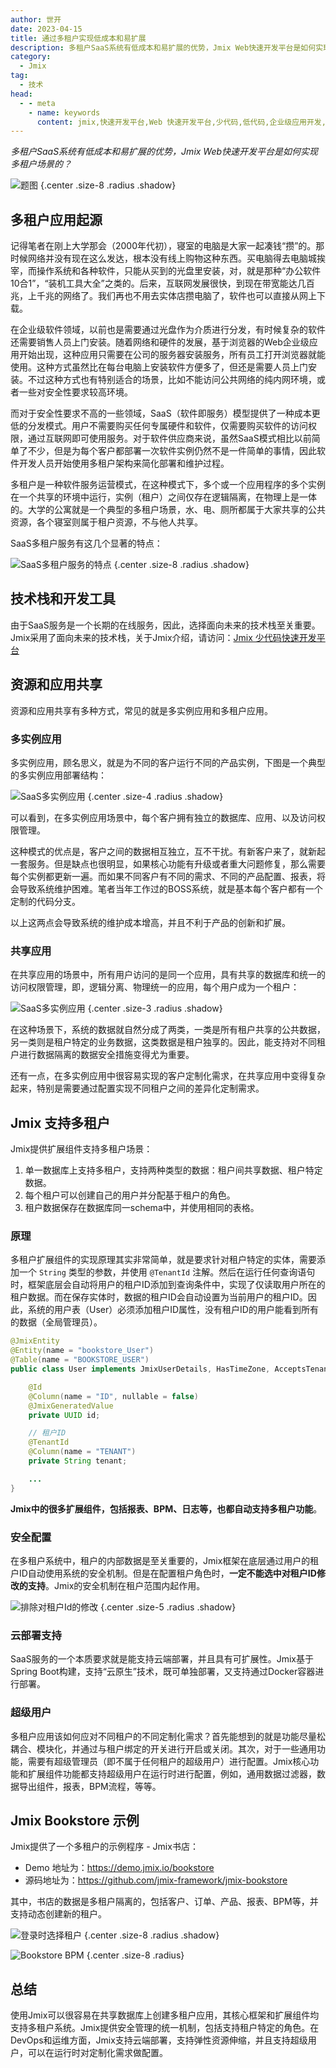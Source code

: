 ```yaml
---
author: 世开
date: 2023-04-15
title: 通过多租户实现低成本和易扩展
description: 多租户SaaS系统有低成本和易扩展的优势，Jmix Web快速开发平台是如何实现多租户场景的？
category:
  - Jmix
tag:
  - 技术
head:
  - - meta
    - name: keywords
      content: jmix,快速开发平台,Web 快速开发平台,少代码,低代码,企业级应用开发,Spring 框架,多租户
---
```


_多租户SaaS系统有低成本和易扩展的优势，Jmix Web快速开发平台是如何实现多租户场景的？_

<!-- more -->


![题图](./_media/multitenancy/multitenancy_cover.jpg) {.center .size-8 .radius .shadow}

<!-- # 大标题 -->

## 多租户应用起源

记得笔者在刚上大学那会（2000年代初），寝室的电脑是大家一起凑钱“攒”的。那时候网络并没有现在这么发达，根本没有线上购物这种东西。买电脑得去电脑城挨宰，而操作系统和各种软件，只能从买到的光盘里安装，对，就是那种“办公软件10合1”，“装机工具大全”之类的。后来，互联网发展很快，到现在带宽能达几百兆，上千兆的网络了。我们再也不用去实体店攒电脑了，软件也可以直接从网上下载。

在企业级软件领域，以前也是需要通过光盘作为介质进行分发，有时候复杂的软件还需要销售人员上门安装。随着网络和硬件的发展，基于浏览器的Web企业级应用开始出现，这种应用只需要在公司的服务器安装服务，所有员工打开浏览器就能使用。这种方式虽然比在每台电脑上安装软件方便多了，但还是需要人员上门安装。不过这种方式也有特别适合的场景，比如不能访问公共网络的纯内网环境，或者一些对安全性要求较高环境。

而对于安全性要求不高的一些领域，SaaS（软件即服务）模型提供了一种成本更低的分发模式。用户不需要购买任何专属硬件和软件，仅需要购买软件的访问权限，通过互联网即可使用服务。对于软件供应商来说，虽然SaaS模式相比以前简单了不少，但是为每个客户都部署一次软件实例仍然不是一件简单的事情，因此软件开发人员开始使用多租户架构来简化部署和维护过程。

多租户是一种软件服务运营模式，在这种模式下，多个或一个应用程序的多个实例在一个共享的环境中运行，实例（租户）之间仅存在逻辑隔离，在物理上是一体的。大学的公寓就是一个典型的多租户场景，水、电、厕所都属于大家共享的公共资源，各个寝室则属于租户资源，不与他人共享。

SaaS多租户服务有这几个显著的特点：

![SaaS多租户服务的特点](./_media/multitenancy/saas.png) {.center .size-8 .radius .shadow}

## 技术栈和开发工具

由于SaaS服务是一个长期的在线服务，因此，选择面向未来的技术栈至关重要。Jmix采用了面向未来的技术栈，关于Jmix介绍，请访问：[Jmix 少代码快速开发平台](../jmix-introduction.md)

## 资源和应用共享

资源和应用共享有多种方式，常见的就是多实例应用和多租户应用。

### 多实例应用

多实例应用，顾名思义，就是为不同的客户运行不同的产品实例，下图是一个典型的多实例应用部署结构：

![SaaS多实例应用](./_media/multitenancy/multi_instance.png) {.center .size-4 .radius .shadow}

可以看到，在多实例应用场景中，每个客户拥有独立的数据库、应用、以及访问权限管理。

这种模式的优点是，客户之间的数据相互独立，互不干扰。有新客户来了，就新起一套服务。但是缺点也很明显，如果核心功能有升级或者重大问题修复，那么需要每个实例都更新一遍。而如果不同客户有不同的需求、不同的产品配置、报表，将会导致系统维护困难。笔者当年工作过的BOSS系统，就是基本每个客户都有一个定制的代码分支。

以上这两点会导致系统的维护成本增高，并且不利于产品的创新和扩展。

### 共享应用

在共享应用的场景中，所有用户访问的是同一个应用，具有共享的数据库和统一的访问权限管理，即，逻辑分离、物理统一的应用，每个用户成为一个租户：

![SaaS多实例应用](./_media/multitenancy/shared_instance.png) {.center .size-3 .radius .shadow}

在这种场景下，系统的数据就自然分成了两类，一类是所有租户共享的公共数据，另一类则是租户特定的业务数据，这类数据是租户独享的。因此，能支持对不同租户进行数据隔离的数据安全措施变得尤为重要。

还有一点，在多实例应用中很容易实现的客户定制化需求，在共享应用中变得复杂起来，特别是需要通过配置实现不同租户之间的差异化定制需求。

## Jmix 支持多租户

Jmix提供扩展组件支持多租户场景：
1. 单一数据库上支持多租户，支持两种类型的数据：租户间共享数据、租户特定数据。
2. 每个租户可以创建自己的用户并分配基于租户的角色。
3. 租户数据保存在数据库同一schema中，并使用相同的表格。

### 原理

多租户扩展组件的实现原理其实非常简单，就是要求针对租户特定的实体，需要添加一个 `String` 类型的参数，并使用 `@TenantId` 注解。然后在运行任何查询语句时，框架底层会自动将用户的租户ID添加到查询条件中，实现了仅读取用户所在的租户数据。而在保存实体时，数据的租户ID会自动设置为当前用户的租户ID。因此，系统的用户表（User）必须添加租户ID属性，没有租户ID的用户能看到所有的数据（全局管理员）。

```java
@JmixEntity
@Entity(name = "bookstore_User")
@Table(name = "BOOKSTORE_USER")
public class User implements JmixUserDetails, HasTimeZone, AcceptsTenant {

    @Id
    @Column(name = "ID", nullable = false)
    @JmixGeneratedValue
    private UUID id;

    // 租户ID
    @TenantId
    @Column(name = "TENANT")
    private String tenant;

    ...
}
```

**Jmix中的很多扩展组件，包括报表、BPM、日志等，也都自动支持多租户功能**。

### 安全配置

在多租户系统中，租户的内部数据是至关重要的，Jmix框架在底层通过用户的租户ID自动使用系统的安全机制。但是在配置租户角色时，**一定不能选中对租户ID修改的支持**。Jmix的安全机制在租户范围内起作用。

![排除对租户Id的修改](./_media/multitenancy/exclude_tid.png) {.center .size-5 .radius .shadow}

### 云部署支持

SaaS服务的一个本质要求就是能支持云端部署，并且具有可扩展性。Jmix基于Spring Boot构建，支持“云原生”技术，既可单独部署，又支持通过Docker容器进行部署。

### 超级用户

多租户应用该如何应对不同租户的不同定制化需求？首先能想到的就是功能尽量松耦合、模块化，并通过与租户绑定的开关进行开启或关闭。其次，对于一些通用功能，需要有超级管理员（即不属于任何租户的超级用户）进行配置。Jmix核心功能和扩展组件功能都支持超级用户在运行时进行配置，例如，通用数据过滤器，数据导出组件，报表，BPM流程，等等。

## Jmix Bookstore 示例

Jmix提供了一个多租户的示例程序 - Jmix书店：
- Demo 地址为：https://demo.jmix.io/bookstore
- 源码地址为：https://github.com/jmix-framework/jmix-bookstore

其中，书店的数据是多租户隔离的，包括客户、订单、产品、报表、BPM等，并支持动态创建新的租户。

![登录时选择租户](./_media/multitenancy/bookstore_login.png) {.center .size-8 .radius .shadow}

![Bookstore BPM](./_media/multitenancy/bookstore_bpm.png) {.center .size-8 .radius}

## 总结

使用Jmix可以很容易在共享数据库上创建多租户应用，其核心框架和扩展组件均支持多租户系统。Jmix提供安全管理的统一机制，包括支持租户特定的角色。在DevOps和运维方面，Jmix支持云端部署，支持弹性资源伸缩，并且支持超级用户，可以在运行时对定制化需求做配置。
